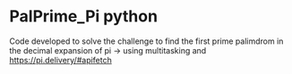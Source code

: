 # PalPrime_Pi python

Code developed to solve the challenge to find the first prime palimdrom in the decimal expansion of pi
  -> using multitasking and https://pi.delivery/#apifetch

